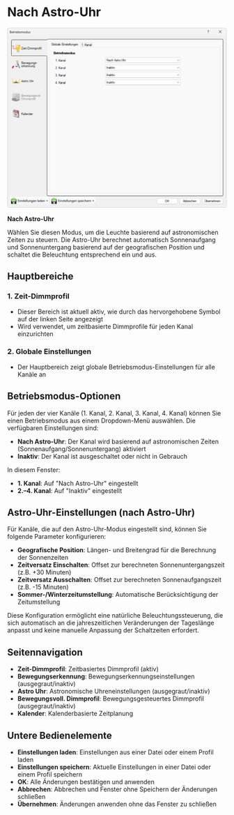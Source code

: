 # Nach Astro-Uhr

![Nach Astro-Uhr](nach-astro-uhr.png)

**Nach Astro-Uhr**

Wählen Sie diesen Modus, um die Leuchte basierend auf astronomischen Zeiten zu steuern. Die Astro-Uhr berechnet automatisch Sonnenaufgang und Sonnenuntergang basierend auf der geografischen Position und schaltet die Beleuchtung entsprechend ein und aus.

## Hauptbereiche

### 1. Zeit-Dimmprofil

- Dieser Bereich ist aktuell aktiv, wie durch das hervorgehobene Symbol auf der linken Seite angezeigt
- Wird verwendet, um zeitbasierte Dimmprofile für jeden Kanal einzurichten

### 2. Globale Einstellungen

- Der Hauptbereich zeigt globale Betriebsmodus-Einstellungen für alle Kanäle an

## Betriebsmodus-Optionen

Für jeden der vier Kanäle (1. Kanal, 2. Kanal, 3. Kanal, 4. Kanal) können Sie einen Betriebsmodus aus einem Dropdown-Menü auswählen. Die verfügbaren Einstellungen sind:

- **Nach Astro-Uhr**: Der Kanal wird basierend auf astronomischen Zeiten (Sonnenaufgang/Sonnenuntergang) aktiviert
- **Inaktiv**: Der Kanal ist ausgeschaltet oder nicht in Gebrauch

In diesem Fenster:
- **1. Kanal**: Auf "Nach Astro-Uhr" eingestellt
- **2.–4. Kanal**: Auf "Inaktiv" eingestellt

## Astro-Uhr-Einstellungen (nach Astro-Uhr)

Für Kanäle, die auf den Astro-Uhr-Modus eingestellt sind, können Sie folgende Parameter konfigurieren:

- **Geografische Position**: Längen- und Breitengrad für die Berechnung der Sonnenzeiten
- **Zeitversatz Einschalten**: Offset zur berechneten Sonnenuntergangszeit (z.B. +30 Minuten)
- **Zeitversatz Ausschalten**: Offset zur berechneten Sonnenaufgangszeit (z.B. -15 Minuten)
- **Sommer-/Winterzeitumstellung**: Automatische Berücksichtigung der Zeitumstellung

Diese Konfiguration ermöglicht eine natürliche Beleuchtungssteuerung, die sich automatisch an die jahreszeitlichen Veränderungen der Tageslänge anpasst und keine manuelle Anpassung der Schaltzeiten erfordert.

## Seitennavigation

- **Zeit-Dimmprofil**: Zeitbasiertes Dimmprofil (aktiv)
- **Bewegungserkennung**: Bewegungserkennungseinstellungen (ausgegraut/inaktiv)
- **Astro Uhr**: Astronomische Uhreneinstellungen (ausgegraut/inaktiv)
- **Bewegungsvoll. Dimmprofil**: Bewegungsgesteuertes Dimmprofil (ausgegraut/inaktiv)
- **Kalender**: Kalenderbasierte Zeitplanung

## Untere Bedienelemente

- **Einstellungen laden**: Einstellungen aus einer Datei oder einem Profil laden
- **Einstellungen speichern**: Aktuelle Einstellungen in einer Datei oder einem Profil speichern
- **OK**: Alle Änderungen bestätigen und anwenden
- **Abbrechen**: Abbrechen und Fenster ohne Speichern der Änderungen schließen
- **Übernehmen**: Änderungen anwenden ohne das Fenster zu schließen